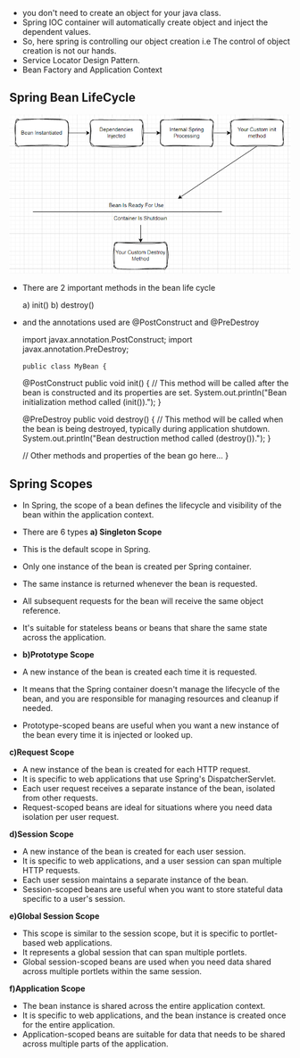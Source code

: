 * you don't need to create an object for your java class.
* Spring IOC container will automatically create object and inject the dependent values.
* So, here spring is controlling our object creation i.e The control of object creation is not our hands.
* Service Locator Design Pattern.
* Bean Factory and Application Context

## Spring Bean LifeCycle
![lifecycyclebean.PNG](lifecycyclebean.PNG)

* There are 2 important methods in the bean life cycle
  
  a) init()
  b) destroy()

* and the annotations used are @PostConstruct and @PreDestroy 

    
     import javax.annotation.PostConstruct;
     import javax.annotation.PreDestroy;
 
      public class MyBean {

    @PostConstruct
    public void init() {
        // This method will be called after the bean is constructed and its properties are set.
        System.out.println("Bean initialization method called (init()).");
    }

    @PreDestroy
    public void destroy() {
        // This method will be called when the bean is being destroyed, typically during application shutdown.
        System.out.println("Bean destruction method called (destroy()).");
    }

    // Other methods and properties of the bean go here...
    }


## Spring Scopes 

* In Spring, the scope of a bean defines the lifecycle and visibility of the bean within the application context. 
* There are 6 types
**a) Singleton Scope**

* This is the default scope in Spring.
* Only one instance of the bean is created per Spring container.
* The same instance is returned whenever the bean is requested.
* All subsequent requests for the bean will receive the same object reference.
* It's suitable for stateless beans or beans that share the same state across the application.

* **b)Prototype Scope**

* A new instance of the bean is created each time it is requested.
* It means that the Spring container doesn't manage the lifecycle of the bean, and you are responsible for managing resources and cleanup if needed.
* Prototype-scoped beans are useful when you want a new instance of the bean every time it is injected or looked up.

**c)Request Scope**

* A new instance of the bean is created for each HTTP request.
* It is specific to web applications that use Spring's DispatcherServlet.
* Each user request receives a separate instance of the bean, isolated from other requests.
* Request-scoped beans are ideal for situations where you need data isolation per user request.

**d)Session Scope**

* A new instance of the bean is created for each user session.
* It is specific to web applications, and a user session can span multiple HTTP requests.
* Each user session maintains a separate instance of the bean.
* Session-scoped beans are useful when you want to store stateful data specific to a user's session.

**e)Global Session Scope**

* This scope is similar to the session scope, but it is specific to portlet-based web applications.
* It represents a global session that can span multiple portlets.
* Global session-scoped beans are used when you need data shared across multiple portlets within the same session.

**f)Application Scope**

* The bean instance is shared across the entire application context.
* It is specific to web applications, and the bean instance is created once for the entire application.
* Application-scoped beans are suitable for data that needs to be shared across multiple parts of the application.
